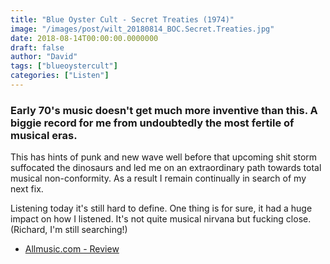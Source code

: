 ```yaml
---
title: "Blue Oyster Cult - Secret Treaties (1974)"
image: "/images/post/wilt_20180814_BOC.Secret.Treaties.jpg"
date: 2018-08-14T00:00:00.0000000
draft: false
author: "David"
tags: ["blueoystercult"]
categories: ["Listen"]
---
```

### Early 70's music doesn't get much more inventive than this. A biggie record for me from undoubtedly the most fertile of musical eras.  
  
This has hints of punk and new wave well before that upcoming shit storm suffocated the dinosaurs and led me on an extraordinary path towards total musical non-conformity. As a result I remain continually in search of my next fix.  
  
Listening today it's still hard to define. One thing is for sure, it had a huge impact on how I listened. It's not quite musical nirvana but fucking close. (Richard, I'm still searching!)

-  [Allmusic.com - Review](https://www.allmusic.com/album/secret-treaties-mw0000197327)